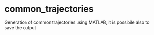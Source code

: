 # common_trajectories
Generation of common trajectories using MATLAB, it is possibile also to save the output 
